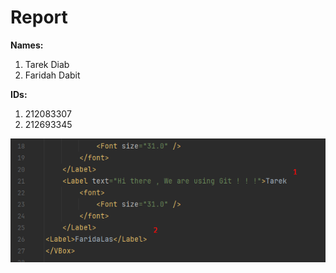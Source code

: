 # Report

**Names:** 
1. Tarek Diab 
2. Faridah Dabit

**IDs:** 
1. 212083307 
2. 212693345 

![Screenshot](src/img.png)
